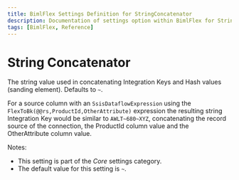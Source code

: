 ```yaml
---
title: BimlFlex Settings Definition for StringConcatenator
description: Documentation of settings option within BimlFlex for StringConcatenator
tags: [BimlFlex, Reference]
---
```


# String Concatenator

The string value used in concatenating Integration Keys and Hash values (sanding element). Defaults to `~`.

For a source column with an `SsisDataflowExpression` using the `FlexToBk(@@rs,ProductId,OtherAttribute)` expression the resulting string Integration Key would be similar to `AWLT~680~XYZ`, concatenating the record source of the connection, the ProductId column value and the OtherAttribute column value.

Notes:

* This setting is part of the *Core* settings category.
* The default value for this setting is `~`.
